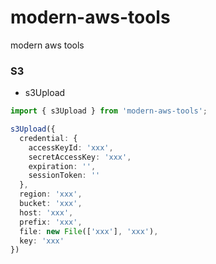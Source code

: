 # modern-aws-tools

modern aws tools

### S3

- s3Upload

```ts
import { s3Upload } from 'modern-aws-tools';

s3Upload({
  credential: {
    accessKeyId: 'xxx',
    secretAccessKey: 'xxx',
    expiration: '',
    sessionToken: ''
  },
  region: 'xxx',
  bucket: 'xxx',
  host: 'xxx',
  prefix: 'xxx',
  file: new File(['xxx'], 'xxx'),
  key: 'xxx'
})
```
